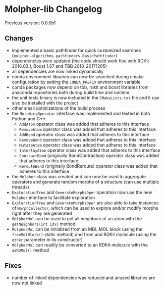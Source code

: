 # Molpher-lib Changelog

Previous version: 0.0.0b1

## Changes
- implemented a basic pathfinder for quick customized searches (`molpher.algorithms.pathfinders.BasicPathfinder`)
- dependencies were updated (the code should work fine with RDKit 2018.03.1, Boost 1.67 and TBB 2018_20171205)
- all dependencies are now linked dynamically 
- conda environment libraries can now be searched during cmake configuration by setting the `CONDA_PREFIX` environment variable
- conda packages now depend on tbb, rdkit and boost libraries from anaconda repositories both during build time and runtime
- the unit tests binary is now included in the `CMakeLists.txt` file and it can also be installed with the project
- other small optimizations of the build process
- the `MorphingOperator` interface was implemented and tested in both Python and C++
    - `AddAtom` operator class was added that adheres to this interface
    - `RemoveAtom` operator class was added that adheres to this interface
    - `AddBond` operator class was added that adheres to this interface
    - `RemoveBond` operator class was added that adheres to this interface
    - `MutateAtom` operator class was added that adheres to this interface
    - `InterlayAtom` operator class was added that adheres to this interface
    - `ContractBond` (originally BondContraction) operator class was added that adheres to this interface
    - `RerouteBond` (originally BondReroute) operator class was added that adheres to this interface
- the `Molpher` class was created and can now be used to aggregate operators and generate random morphs of a structure (can use multiple threads)
- `ExplorationTree` and `GenerateMorphsOper` operation now use the new `Molpher` interface to facilitate exploration
- `ExplorationTree` and `GenerateMorphsOper` are also able to take instances of `MorphCollector`, which can be used to explore and/or modify morphs right after they are generated
- `MolpherMol` can be used to get all neighbors of an atom with the `getNeighbors(int idx)` method
- `MolpherMol` can be initialized from an MDL MOL block (using the `fromMolBlock()` static method) and from and RDKit molecule (using the `other` parameter in its constructor)
- `MolpherMol` can readily be converted to an RDKit molecule with the `asRDMol()` method

## Fixes
- number of linked dependencies was reduced and unused libraries are now not linked
